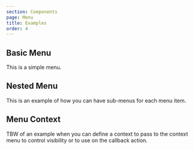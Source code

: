 ```yaml
---
section: Components
page: Menu
title: Examples
order: 4
---
```


## Basic Menu

This is a simple menu.

<code-example example="basic-menu"></code-example>

## Nested Menu

This is an example of how you can have sub-menus for each menu item.

<code-example example="nested-menu"></code-example>

## Menu Context

TBW of an example when you can define a context to pass to the context menu to control visibility or to use on the callback action.

<code-example example="menu-context"></code-example>
